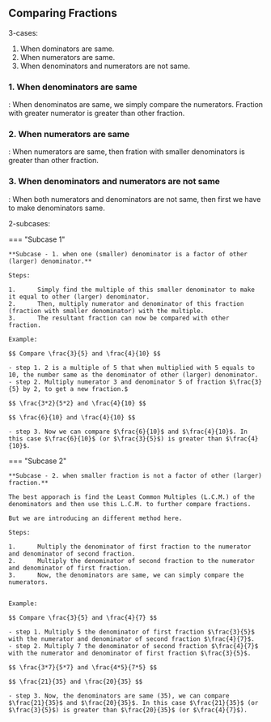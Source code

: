 ## **Comparing Fractions**

3-cases:

1. When dominators are same.
2. When numerators are same.
3. When denominators and numerators are not same.

### **1. When denominators are same**
:   When denominatos are same, we simply compare the numerators. Fraction with greater numerator is greater than other fraction. 

### **2. When numerators are same**
:   When numerators are same, then fration with smaller denominators is greater than other fraction.

### **3. When denominators and numerators are not same**
:   When both numerators and denominators are not same, then first we have to make denominators same.

2-subcases:


=== "Subcase 1" 
 
 
    **Subcase - 1. when one (smaller) denominator is a factor of other (larger) denominator.**

    Steps:

    1.      Simply find the multiple of this smaller denominator to make it equal to other (larger) denominator. 
    2.      Then, multiply numerator and denominator of this fraction (fraction with smaller denominator) with the multiple.
    3.      The resultant fraction can now be compared with other fraction. 

    Example:

    $$ Compare \frac{3}{5} and \frac{4}{10} $$

    - step 1. 2 is a multiple of 5 that when multiplied with 5 equals to 10, the number same as the denominator of other (larger) denominator.
    - step 2. Multiply numerator 3 and denominator 5 of fraction $\frac{3}{5} by 2, to get a new fraction.$

    $$ \frac{3*2}{5*2} and \frac{4}{10} $$

    $$ \frac{6}{10} and \frac{4}{10} $$

    - step 3. Now we can compare $\frac{6}{10}$ and $\frac{4}{10}$. In this case $\frac{6}{10}$ (or $\frac{3}{5}$) is greater than $\frac{4}{10}$.



=== "Subcase 2"


    **Subcase - 2. when smaller fraction is not a factor of other (larger) fraction.**

    The best apporach is find the Least Common Multiples (L.C.M.) of the denominators and then use this L.C.M. to further compare fractions. 

    But we are introducing an different method here. 

    Steps:

    1.      Multiply the denominator of first fraction to the numerator and denominator of second fraction.
    2.      Multiply the denominator of second fraction to the numerator and denominator of first fraction.
    3.      Now, the denominators are same, we can simply compare the numerators. 


    Example:

    $$ Compare \frac{3}{5} and \frac{4}{7} $$

    - step 1. Multiply 5 the denominator of first fraction $\frac{3}{5}$ with the numerator and denominator of second fraction $\frac{4}{7}$.  
    - step 2. Multiply 7 the denominator of second fraction $\frac{4}{7}$ with the numerator and denominator of first fraction $\frac{3}{5}$.  

    $$ \frac{3*7}{5*7} and \frac{4*5}{7*5} $$

    $$ \frac{21}{35} and \frac{20}{35} $$

    - step 3. Now, the denominators are same (35), we can compare $\frac{21}{35}$ and $\frac{20}{35}$. In this case $\frac{21}{35}$ (or $\frac{3}{5}$) is greater than $\frac{20}{35}$ (or $\frac{4}{7}$).
